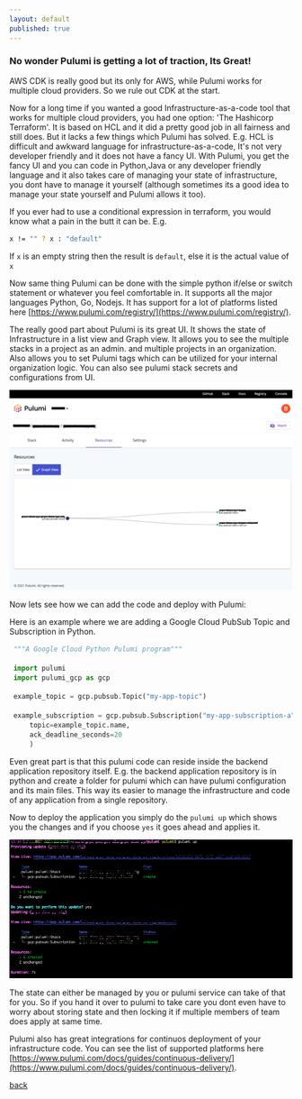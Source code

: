 ```yaml
---
layout: default
published: true
---
```


### No wonder Pulumi is getting a lot of traction, Its Great!

AWS CDK is really good but its only for AWS, while Pulumi works for multiple cloud providers. So we rule out CDK at the start.

Now for a long time if you wanted a good Infrastructure-as-a-code tool that works for multiple cloud providers, you had one option: 'The Hashicorp Terraform'. It is based on HCL and it did a pretty good job in all fairness and still does. But it lacks a few things which Pulumi has solved. E.g. HCL is difficult and awkward language for infrastructure-as-a-code, It's not very developer friendly and it does not have a fancy UI. With Pulumi, you get the fancy UI and you can code in Python,Java or any developer friendly language and it also takes care of managing your state of infrastructure, you dont have to manage it yourself (although sometimes its a good idea to manage your state yourself and Pulumi allows it too).

If you ever had to use a conditional expression in terraform, you would know what a pain in the butt it can be. E.g.

```bash
x != "" ? x : "default"
```
If `x` is an empty string then the result is `default`, else it is the actual value of `x`

Now same thing Pulumi can be done with the simple python if/else or switch statement or whatever you feel comfortable in.
It supports all the major languages Python, Go, Nodejs. 
It has support for a lot of platforms listed here [https://www.pulumi.com/registry/](https://www.pulumi.com/registry/).

The really good part about Pulumi is its great UI. It shows the state of Infrastructure in a list view and Graph view. It allows you to see the multiple stacks in a project as an admin. and multiple projects in an organization. Also allows you to set Pulumi tags which can be utilized for your internal organization logic. You can also see pulumi stack secrets and configurations from UI.

![Pulumi Stack Graph](../assets/img/psg1.png)

Now lets see how we can add the code and deploy with Pulumi:

Here is an example where we are adding a Google Cloud PubSub Topic and Subscription in Python. 

```python
 """A Google Cloud Python Pulumi program"""

 import pulumi
 import pulumi_gcp as gcp

 example_topic = gcp.pubsub.Topic("my-app-topic")

 example_subscription = gcp.pubsub.Subscription("my-app-subscription-a",
     topic=example_topic.name,
     ack_deadline_seconds=20
     )
```

Even great part is that this pulumi code can reside inside the backend application repository itself. E.g. the backend application repository is in python and create a folder for pulumi which can have pulumi configuration and its main files. This way its easier to manage the infrastructure and code of any application from a single repository.

Now to deploy the application you simply do the `pulumi up` which shows you the changes and if you choose `yes` it goes ahead and applies it.

![Pulumi deploy](../assets/img/psg2.png)

The state can either be managed by you or pulumi service can take of that for you. So if you hand it over to pulumi to take care you dont even have to worry about storing state and then locking it if multiple members of team does apply at same time.

Pulumi also has great integrations for continuos deployment of your infrastructure code. You can see the list of supported platforms here [https://www.pulumi.com/docs/guides/continuous-delivery/](https://www.pulumi.com/docs/guides/continuous-delivery/).


[back](../)

